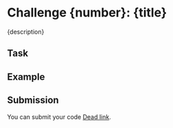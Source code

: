 # Challenge {number}: {title}

{description}

## Task

## Example


## Submission

You can submit your code [Dead link]().
